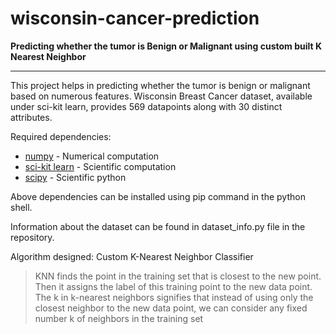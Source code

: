 # wisconsin-cancer-prediction
__Predicting whether the tumor is Benign or Malignant using custom built K Nearest Neighbor__
- - - -
This project helps in predicting whether the tumor is benign or malignant based on numerous features. Wisconsin Breast Cancer dataset, available under sci-kit learn, provides 569 datapoints along with 30 distinct attributes.

Required dependencies:
* [numpy](http://www.numpy.org/) - Numerical computation
* [sci-kit learn](http://scikit-learn.org/stable/) - Scientific computation
* [scipy](https://www.scipy.org/) - Scientific python

Above dependencies can be installed using pip command in the python shell.

Information about the dataset can be found in dataset_info.py file in the repository.

Algorithm designed: Custom K-Nearest Neighbor Classifier
> KNN finds the point in the training set that is closest to the new point. Then it assigns the label of this training point to the new data point. The k in k-nearest neighbors signifies that instead of using only the closest neighbor to the new data point, we can consider any fixed number k of neighbors in the training set
